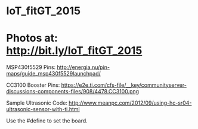 # IoT_fitGT_2015

# Photos at: http://bit.ly/IoT_fitGT_2015

MSP430f5529 Pins: http://energia.nu/pin-maps/guide_msp430f5529launchpad/

CC3100 Booster Pins: https://e2e.ti.com/cfs-file/__key/communityserver-discussions-components-files/908/4478.CC3100.png

Sample Ultrasonic Code: http://www.meanpc.com/2012/09/using-hc-sr04-ultrasonic-sensor-with-ti.html

Use the #define to set the board.
